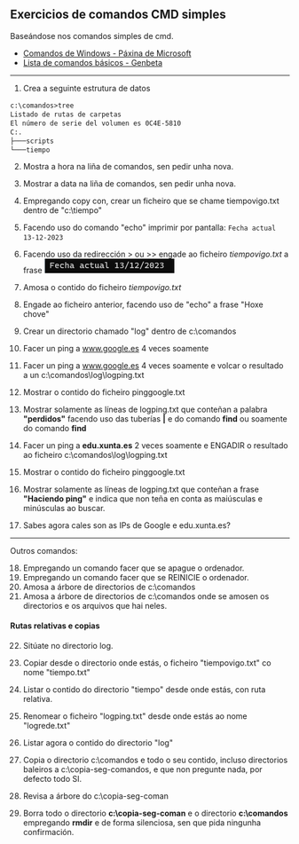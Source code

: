 ## Exercicios de comandos CMD simples

Baseándose nos comandos simples de cmd.

* [Comandos de Windows - Páxina de Microsoft](https://learn.microsoft.com/es-es/windows-server/administration/windows-commands/windows-commands)
* [Lista de comandos básicos - Genbeta](https://www.genbeta.com/a-fondo/35-comandos-imprescindibles-cmd-windows)

____

1) Crea a seguinte estrutura de datos

```console
c:\comandos>tree
Listado de rutas de carpetas
El número de serie del volumen es 0C4E-5810
C:.
├───scripts
└───tiempo
```


2) Mostra a hora na liña de comandos, sen pedir unha nova.

3) Mostrar a data na liña de comandos, sen pedir unha nova.


4) Empregando copy con, crear un ficheiro que se chame tiempovigo.txt dentro de "c:\tiempo"
5) Facendo uso do comando "echo" imprimir por pantalla: `Fecha actual 13-12-2023`
6) Facendo uso da redirección > ou >> engade ao ficheiro *tiempovigo.txt* a frase 
![Fecha actual](images/fecha.png)
7) Amosa o contido do ficheiro *tiempovigo.txt*
8) Engade ao ficheiro anterior, facendo uso de "echo" a frase "Hoxe chove"
9) Crear un directorio chamado "log" dentro de c:\comandos
10) Facer un ping a www.google.es 4 veces soamente 
11) Facer un ping a www.google.es 4 veces soamente e volcar o resultado a un  c:\comandos\log\logping.txt
12) Mostrar o contido do ficheiro pinggoogle.txt
13) Mostrar solamente as líneas de logping.txt que conteñan a palabra **"perdidos"** facendo uso das tuberías **|** e do comando **find** ou soamente do comando **find**
14) Facer un ping a **edu.xunta.es** 2 veces soamente e ENGADIR o resultado ao ficheiro  c:\comandos\log\logping.txt
15) Mostrar o contido do ficheiro pinggoogle.txt

16) Mostrar solamente as líneas de logping.txt que conteñan a frase **"Haciendo ping"** e indica que non teña en conta as maiúsculas e minúsculas ao buscar.
17) Sabes agora cales son as IPs de Google e edu.xunta.es?

-----
Outros comandos:

18) Empregando un comando facer que se apague o ordenador.
19) Empregando un comando facer que se REINICIE o ordenador.
20) Amosa a árbore de directorios de c:\comandos
21) Amosa a árbore de directorios de c:\comandos onde se amosen os directorios e os arquivos que hai neles.

#### Rutas relativas e copias

22) Sitúate no directorio log.


23) Copiar desde o directorio onde estás, o ficheiro "tiempovigo.txt" co nome "tiempo.txt"

24) Listar o contido do directorio "tiempo" desde onde estás, con ruta relativa.

25) Renomear o ficheiro "logping.txt" desde onde estás ao nome "logrede.txt"

26) Listar agora o contido do directorio "log"

27) Copia o directorio c:\comandos e todo o seu contido, incluso directorios baleiros a c:\copia-seg-comandos, e que non pregunte nada, por defecto todo SI.

28) Revisa a árbore do c:\copia-seg-coman


29) Borra todo o directorio **c:\copia-seg-coman** e o directorio **c:\comandos** empregando **rmdir** e de forma silenciosa, sen que pida ningunha confirmación.
